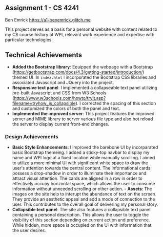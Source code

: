 Assignment 1 - CS 4241
---

Ben Emrick
https://a1-benemrick.glitch.me

This project serves as a basis for a personal website with content related to my CS course history at WPI, relevant work experience and expertise with particular technologies.

## Technical Achievements
- **Added the Bootstrap library**: Equipped the webpage with a Bootstrap (https://getbootstrap.com/docs/4.3/getting-started/introduction/) themed UI. In `index.html` I incorporated the Bootstrap CSS libraries and associated Javascript and JQuery into the project. 
- **Responsive text panel**: I implemented a collapseable text panel utilizing pre-built Javascript and CSS from W3 Schools (https://www.w3schools.com/howto/tryit.asp?filename=tryhow_js_collapsible). I corrected the spacing of this section and customized the colors of both the panel and text.
- **Implemented the improved server**: This project features the improved server and MIME library to server various file type and also hot reload the server to display current front-end changes.

### Design Achievements
- **Basic Style Enhancements**: I improved the barebone UI by incorparated basic Bootstrap themeing. I added a sticky-top navbar to display my name and WPI logo at a fixed location while manually scrolling. I aimed to utilize a more minimal UI with significant white space to draw the user's attention towards the central content. The informational cards possess a drop-shadow in order to illuminate their importance and attract visual attention. The cards are aligned in a row in order to effectively occupy horizontal space, which allows the user to consume information without unneeded scrolling or other action. - **Assets**: The images on the site help to interupt the abundance of text on the screen. They provide an aesthetic appeal and add a mode of connection to the user. This contributes to the overall goal of delivering my personal story.
- **Collapsible text panel**: The site also features a collapsible text panel containing a personal description. This allows the user to toggle the visibility of this section depending on current action and preference. While hidden, more space is occupied on the UI with information that the user desires. 



